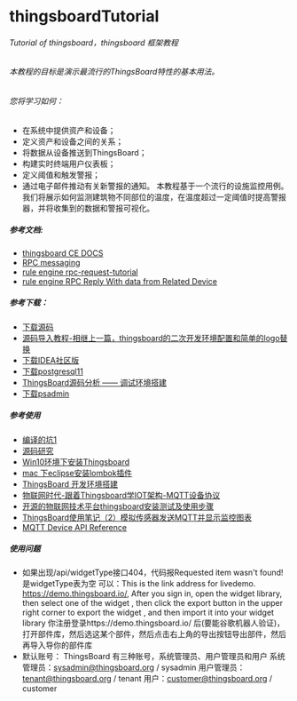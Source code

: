 # thingsboardTutorial
###### Tutorial of thingsboard，thingsboard 框架教程

###### 本教程的目标是演示最流行的ThingsBoard特性的基本用法。
###### 您将学习如何：
- 在系统中提供资产和设备；
- 定义资产和设备之间的关系；
- 将数据从设备推送到ThingsBoard；
- 构建实时终端用户仪表板；
- 定义阈值和触发警报；
- 通过电子邮件推动有关新警报的通知。
本教程基于一个流行的设施监控用例。
我们将展示如何监测建筑物不同部位的温度，在温度超过一定阈值时提高警报器，并将收集到的数据和警报可视化。
##### 参考文档:
- [thingsboard CE DOCS](https://thingsboard.io/docs/)
- [RPC messaging](https://thingsboard.io/docs/reference/plugins/messaging/)
- [rule engine rpc-request-tutorial](https://thingsboard.io/docs/user-guide/rule-engine-2-0/tutorials/rpc-request-tutorial/)
- [rule engine RPC Reply With data from Related Device](https://thingsboard.io/docs/user-guide/rule-engine-2-0/tutorials/rpc-reply-tutorial/)

##### 参考下载：
- [下载源码](https://github.com/thingsboard/thingsboard/releases)
- [源码导入教程-相继上一篇，thingsboard的二次开发环境配置和简单的logo替换](https://blog.csdn.net/liuli283/article/details/93466756)
- [下载IDEA社区版](https://download.jetbrains.8686c.com/idea/ideaIC-2019.3.exe)
- [下载postgresql11](https://get.enterprisedb.com/postgresql/postgresql-11.1-1-windows-x64.exe)
- [ThingsBoard源码分析 —— 调试环境搭建](https://blog.csdn.net/julyqian/article/details/88081367)
- [下载psadmin](https://ftp.postgresql.org/pub/pgadmin/pgadmin4/v4.16/windows/pgadmin4-4.16-x86.exe)
##### 参考使用
- [编译的坑1](https://www.cnblogs.com/danny-djy/p/9051714.html)
- [源码研究](https://blog.csdn.net/julyqian/article/details/88081367)
- [Win10环境下安装Thingsboard](https://blog.csdn.net/nebulaly/article/details/85219032)
- [mac 下eclipse安装lombok插件](https://blog.csdn.net/kongtong2004/article/details/80054817)
- [ThingsBoard 开发环境搭建](https://blog.csdn.net/curly_d/article/details/89884604)
- [物联网时代-跟着Thingsboard学IOT架构-MQTT设备协议](https://www.cnblogs.com/sanshengshui/p/11237695.html)
- [开源的物联网技术平台thingsboard安装测试及使用步骤](https://blog.csdn.net/weixin_33835103/article/details/92034895)
- [ThingsBoard使用笔记（2）模拟传感器发送MQTT并显示监控图表](https://blog.csdn.net/ieflex/article/details/97149225)
- [MQTT Device API Reference](https://thingsboard.io/docs/reference/mqtt-api/#subscribe-to-attribute-updates-from-the-server)
##### 使用问题
- 如果出现/api/widgetType接口404，代码报Requested item wasn't found!是widgetType表为空
可以：This is the link address for livedemo. https://demo.thingsboard.io/, After you sign in, open the widget library, then select one of the widget , then click the export button in the upper right corner to export the widget , and then import it into your widget library
你注册登录https://demo.thingsboard.io/ 后(要能谷歌机器人验证)，打开部件库，然后选这某个部件，然后点击右上角的导出按钮导出部件，然后再导入导你的部件库
- 默认账号：
ThingsBoard 有三种账号，系统管理员、用户管理员和用户
系统管理员：sysadmin@thingsboard.org / sysadmin
用户管理员：tenant@thingsboard.org / tenant
用户：customer@thingsboard.org / customer
